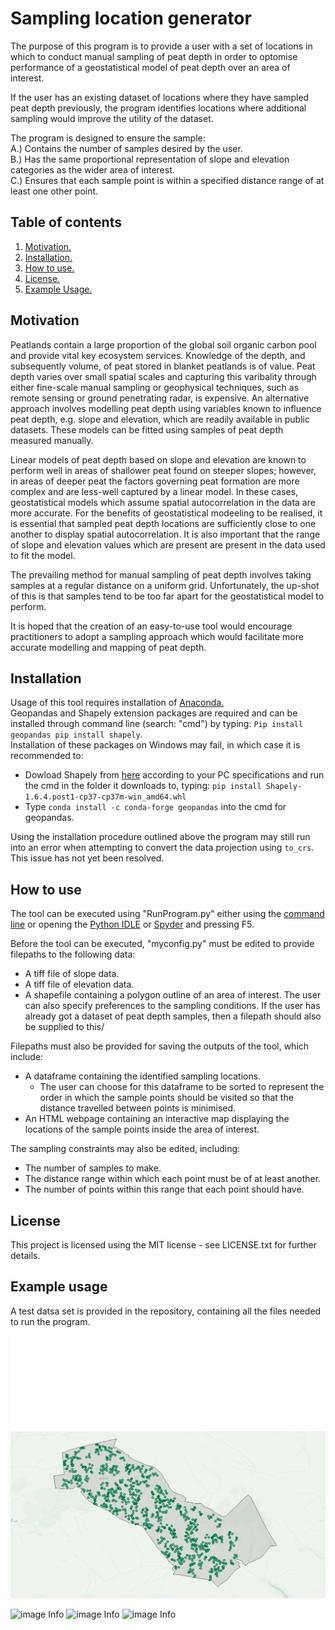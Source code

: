 # Sampling location generator

The purpose of this program is to provide a user with a set of locations in which to conduct manual sampling of peat depth in order to optomise performance of a geostatistical model of peat depth over an area of interest.

If the user has an existing dataset of locations where they have sampled peat depth previously, the program identifies locations where additional sampling would improve the utility of the dataset.

The program is designed to ensure the sample:  
A.) Contains the number of samples desired by the user.  
B.) Has the same proportional representation of slope and elevation categories as the wider area of interest.  
C.) Ensures that each sample point is within a specified distance range of at least one other point.  

## Table of contents

1. [ Motivation. ](#motiv)
2. [ Installation. ](#install)
3. [ How to use. ](#use)
4. [ License. ](#lic)
1. [ Example Usage. ](#ex)

<a name="motiv"></a>
## Motivation
Peatlands contain a large proportion of the global soil organic carbon pool and provide vital key ecosystem services. Knowledge of the depth, and subsequently volume, of peat stored in blanket peatlands is of value. Peat depth varies over small spatial scales and capturing this varibality through either fine-scale manual sampling or geophysical techniques, such as remote sensing or ground penetrating radar, is expensive. An alternative approach involves modelling peat depth using variables known to influence peat depth, e.g. slope and elevation, which are readily available in public datasets. These models can be fitted using samples of peat depth measured manually.

Linear models of peat depth based on slope and elevation are known to perform well in areas of shallower peat found on steeper slopes; however, in areas of deeper peat the factors governing peat formation are more complex and are less-well captured by a linear model. In these cases, geostatistical models which assume spatial autocorrelation in the data are more accurate. For the benefits of geostatistical modeeling to be realised, it is essential that sampled peat depth locations are sufficiently close to one another to display spatial autocorrelation. It is also important that the range of slope and elevation values which are present are present in the data used to fit the model.

The prevailing method for manual sampling of peat depth involves taking samples at a regular distance on a uniform grid. Unfortunately, the up-shot of this is that samples tend to be too far apart for the geostatistical model to perform.

It is hoped that the creation of an easy-to-use tool would encourage practitioners to adopt a sampling approach which would facilitate more accurate modelling and mapping of peat depth.

<a name="install"></a>
## Installation
Usage of this tool requires installation of [Anaconda.](https://www.anaconda.com/distribution/#download-section)  
Geopandas and Shapely extension packages are required and can be installed through command line (search: "cmd") by typing:
`Pip install geopandas
pip install shapely`.  
Installation of these packages on Windows may fail, in which case it is recommended to:  
* Dowload Shapely from [here](https://www.lfd.uci.edu/~gohlke/pythonlibs/#shapely) according to your PC specifications and run the cmd in the folder it downloads to, typing: `pip install Shapely-1.6.4.post1-cp37-cp37m-win_amd64.whl`
* Type `conda install -c conda-forge geopandas` into the cmd for geopandas.

Using the installation procedure outlined above the program may still run into an error when attempting to convert the data projection using `to_crs`. This issue has not yet been resolved.  

<a name="use"></a>
## How to use
The tool can be executed using "RunProgram.py" either using the [command line](https://www.pythoncentral.io/execute-python-script-file-shell/) or opening the [Python IDLE](https://www.pitt.edu/~naraehan/python3/getting_started_win_first_try.html) or [Spyder](https://www.spyder-ide.org/) and pressing F5.   

Before the tool can be executed, "myconfig.py" must be edited to provide filepaths to the following data:
* A tiff file of slope data.
* A tiff file of elevation data.
* A shapefile containing a polygon outline of an area of interest. The user can also specify preferences to the sampling conditions.
If the user has already got a dataset of peat depth samples, then a filepath should also be supplied to this/

Filepaths must also be provided for saving the outputs of the tool, which include:
* A dataframe containing the identified sampling locations. 
  * The user can choose for this dataframe to be sorted to represent the order in which the sample points should be visited so that the distance travelled between points is minimised.
* An HTML webpage containing an interactive map displaying the locations of the sample points inside the area of interest. 

The sampling constraints may also be edited, including:
* The number of samples to make.
* The distance range within which each point must be of at least another.
* The number of points within this range that each point should have.

<a name="lic"></a>
## License
This project is licensed using the MIT license - see LICENSE.txt for further details. 

<a name="ex"></a>
## Example usage
A test datsa set is provided in the repository, containing all the files needed to run the program.


![Test Image 6](points_map_new.html)
![Test Image 6](Capture.PNG)

![image Info](file:///E:/Msc/Advanced-Programming/GitHub/GEOG_5790/Assignment2/Capture.PNG "Image Description")
![image Info](file:///E:/Msc/Advanced-Programming/GitHub/GEOG_5790/Assignment2/<Capture>.PNG "Imagedd Description")
![image Info](file:///C:/Users/<name>/Pictures/<image>.jpg "Image Description")

